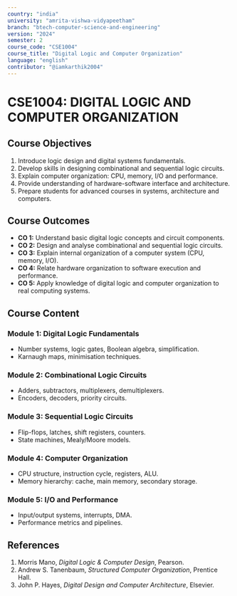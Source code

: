```yaml
---
country: "india"
university: "amrita-vishwa-vidyapeetham"
branch: "btech-computer-science-and-engineering"
version: "2024"
semester: 2
course_code: "CSE1004"
course_title: "Digital Logic and Computer Organization"
language: "english"
contributor: "@iamkarthik2004"
---
```


# CSE1004: DIGITAL LOGIC AND COMPUTER ORGANIZATION

## Course Objectives
1. Introduce logic design and digital systems fundamentals.
2. Develop skills in designing combinational and sequential logic circuits.
3. Explain computer organization: CPU, memory, I/O and performance.
4. Provide understanding of hardware-software interface and architecture.
5. Prepare students for advanced courses in systems, architecture and computers.

## Course Outcomes
* **CO 1:** Understand basic digital logic concepts and circuit components.
* **CO 2:** Design and analyse combinational and sequential logic circuits.
* **CO 3:** Explain internal organization of a computer system (CPU, memory, I/O).
* **CO 4:** Relate hardware organization to software execution and performance.
* **CO 5:** Apply knowledge of digital logic and computer organization to real computing systems.

## Course Content

### Module 1: Digital Logic Fundamentals
* Number systems, logic gates, Boolean algebra, simplification.
* Karnaugh maps, minimisation techniques.

### Module 2: Combinational Logic Circuits
* Adders, subtractors, multiplexers, demultiplexers.
* Encoders, decoders, priority circuits.

### Module 3: Sequential Logic Circuits
* Flip-flops, latches, shift registers, counters.
* State machines, Mealy/Moore models.

### Module 4: Computer Organization
* CPU structure, instruction cycle, registers, ALU.
* Memory hierarchy: cache, main memory, secondary storage.

### Module 5: I/O and Performance
* Input/output systems, interrupts, DMA.
* Performance metrics and pipelines.

## References
1. Morris Mano, *Digital Logic & Computer Design*, Pearson.  
2. Andrew S. Tanenbaum, *Structured Computer Organization*, Prentice Hall.  
3. John P. Hayes, *Digital Design and Computer Architecture*, Elsevier.
